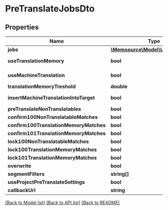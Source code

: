 # PreTranslateJobsDto

## Properties
Name | Type | Description | Notes
------------ | ------------- | ------------- | -------------
**jobs** | [**\Memsource\Model\UidReference[]**](UidReference.md) |  | 
**useTranslationMemory** | **bool** | default: true | [optional] 
**useMachineTranslation** | **bool** | default: true | [optional] 
**translationMemoryTreshold** | **double** | default: 0.7 | [optional] 
**insertMachineTranslationIntoTarget** | **bool** | default: true | [optional] 
**preTranslateNonTranslatables** | **bool** |  | [optional] 
**confirm100NonTranslatableMatches** | **bool** |  | [optional] 
**confirm100TranslationMemoryMatches** | **bool** |  | [optional] 
**confirm101TranslationMemoryMatches** | **bool** |  | [optional] 
**lock100NonTranslatableMatches** | **bool** |  | [optional] 
**lock100TranslationMemoryMatches** | **bool** |  | [optional] 
**lock101TranslationMemoryMatches** | **bool** |  | [optional] 
**overwrite** | **bool** |  | [optional] 
**segmentFilters** | **string[]** |  | [optional] 
**useProjectPreTranslateSettings** | **bool** |  | [optional] 
**callbackUrl** | **string** |  | [optional] 

[[Back to Model list]](../README.md#documentation-for-models) [[Back to API list]](../README.md#documentation-for-api-endpoints) [[Back to README]](../README.md)


